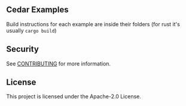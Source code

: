 ## Cedar Examples

Build instructions for each example are inside their folders (for rust it's usually `cargo build`)

## Security

See [CONTRIBUTING](CONTRIBUTING.md#security-issue-notifications) for more information.

## License

This project is licensed under the Apache-2.0 License.

